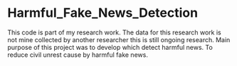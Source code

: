 # Harmful_Fake_News_Detection
This code is part of my research work. The data for this research work is not mine collected by another researcher this is still ongoing research. Main purpose of this project was to develop which detect harmful news. To reduce civil unrest cause by harmful fake news.
